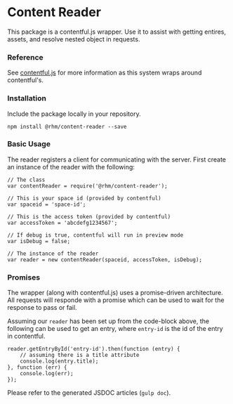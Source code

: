 # Content Reader

This package is a contentful.js wrapper. Use it to assist with getting entires, assets, and resolve nested object in requests.

### Reference

See [contentful.js](https://github.com/contentful/contentful.js) for more information as this system wraps around contentful's.

### Installation

Include the package locally in your repository.

`npm install @rhm/content-reader --save`

### Basic Usage

The reader registers a client for communicating with the server. First create an instance of the reader with the following:

```
// The class
var contentReader = require('@rhm/content-reader');

// This is your space id (provided by contentful)
var spaceid = 'space-id';

// This is the access token (provided by contentful)
var accessToken = 'abcdefg1234567';

// If debug is true, contentful will run in preview mode
var isDebug = false;

// The instance of the reader
var reader = new contentReader(spaceid, accessToken, isDebug);
```

### Promises

The wrapper (along with contentful.js) uses a promise-driven architecture. All requests will responde with a promise which can be used to wait for the response to pass or fail.

Assuming our `reader` has been set up from the code-block above, the following can be used to get an entry, where `entry-id` is the id of the entry in contentful.

```
reader.getEntryById('entry-id').then(function (entry) {
    // assuming there is a title attribute
    console.log(entry.title);
}, function (err) {
    console.log(err);
});
```

Please refer to the generated JSDOC articles (`gulp doc`).
